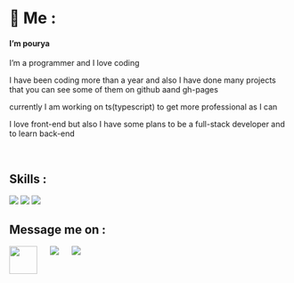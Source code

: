 <h1>👋 Me : </h1>
<h4>I’m pourya</h4 >
<p>I’m a programmer and I love coding</p>
<p>I have been coding more than a year and also I have done many projects that you can see some of them on github aand gh-pages</p>
<p>currently I am working on ts(typescript) to get more professional as I can </p>
<p>I love front-end but also I have some plans to be a full-stack developer and to learn back-end</p>
<br/>

<h2>Skills : </h2>
<img src="https://skillicons.dev/icons?i=html,css,bootstrap,sass,js" />
<img src="https://skillicons.dev/icons?i=react,redux,nextjs,ts,py" />
<img src="https://skillicons.dev/icons?i=git,github" />
<br/>


<h2>Message me on : </h2> 
<a href='https://t.me/Better_ring_fring'>
  <img align='left' style='height:50px;' src="https://upload.wikimedia.org/wikipedia/commons/thumb/8/82/Telegram_logo.svg/512px-Telegram_logo.svg.png?20220101141644" />
</a>
<a href='https://discordapp.com/users/837373420764790856'>
  <img align='left' style='padding-left:20px;' src="https://skillicons.dev/icons?i=discord" />
</a>
<a href='https://www.instagram.com/p0ry_85/'>
  <img align='left' style='margin-left:20px;' src="https://skillicons.dev/icons?i=instagram" />
</a>
